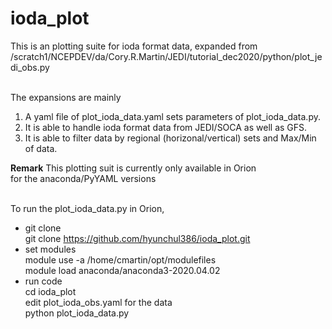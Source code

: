 # ioda_plot
<p>
This is an plotting suite for ioda format data, expanded from <br>
/scratch1/NCEPDEV/da/Cory.R.Martin/JEDI/tutorial_dec2020/python/plot_jedi_obs.py <br>

<br>

The expansions are mainly <br>
1. A yaml file of plot_ioda_data.yaml sets parameters of plot_ioda_data.py. <br>
2. It is able to handle ioda format data from JEDI/SOCA as well as GFS. <br>
3. It is able to filter data by regional (horizonal/vertical) sets and Max/Min of data. <br>

<b>Remark</b> This plotting suit is currently only available in Orion <br>
        for the anaconda/PyYAML versions <br>
<br>

To run the plot_ioda_data.py in Orion, <br>
- git clone <br>
  git clone https://github.com/hyunchul386/ioda_plot.git <br>
- set modules <br>
  module use -a /home/cmartin/opt/modulefiles <br>
  module load anaconda/anaconda3-2020.04.02 <br>
- run code <br>
  cd ioda_plot <br>
  edit plot_ioda_obs.yaml for the data <br>
  python plot_ioda_data.py <br>
</p>
